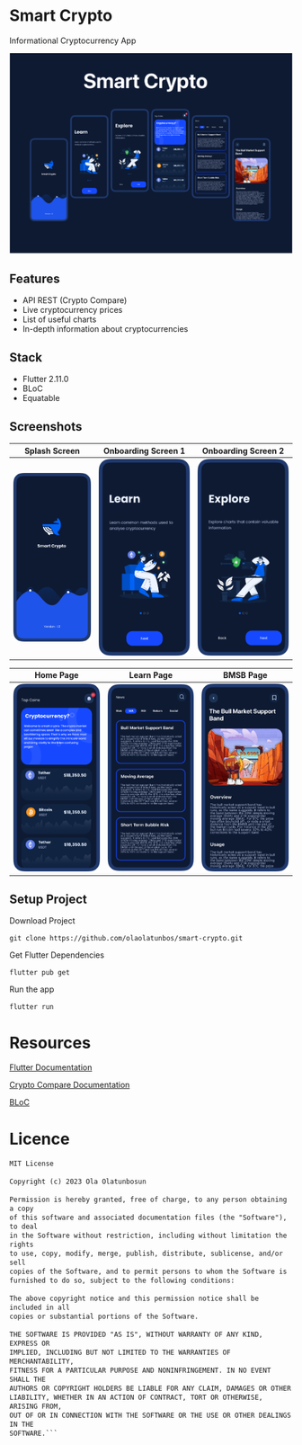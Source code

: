 # **Smart Crypto**

Informational Cryptocurrency App

![Smart Crypto2](img/smart-crypto.png)

## Features

- API REST (Crypto Compare)
- Live cryptocurrency prices
- List of useful charts
- In-depth information about cryptocurrencies

## Stack

- Flutter 2.11.0
- BLoC
- Equatable

## Screenshots

| Splash Screen                                                 | Onboarding Screen 1                                         | Onboarding Screen 2                                         |
| ------------------------------------------------------------- | ----------------------------------------------------------- | ----------------------------------------------------------- |
| ![crypto-app-splash-screen](img/crypto-app-splash-screen.png) | ![crypto-app-onboarding-1](img/crypto-app-onboarding-1.png) | ![crypto-app-onboarding-2](img/crypto-app-onboarding-2.png) |

| Home Page                                              | Learn Page                                                              | BMSB Page                                                           |
| ------------------------------------------------------ | ----------------------------------------------------------------------- | ------------------------------------------------------------------- |
| ![crypto-app-home-page](img//crypto-app-home-page.png) | ![crypto-app-informational-page](img/crypto-app-informational-page.png) | ![crypto-app-information-page](img/crypto-app-information-page.png) |

## Setup Project

Download Project

```
git clone https://github.com/olaolatunbos/smart-crypto.git
```

Get Flutter Dependencies

```
flutter pub get
```

Run the app

```
flutter run
```

# Resources

[Flutter Documentation](https://docs.flutter.dev)

[Crypto Compare Documentation](https://min-api.cryptocompare.com/documentation?key=Toplists&cat=TopTotalVolumeEndpointFull)

[BLoC](https://bloclibrary.dev/#/)

# Licence

````
MIT License

Copyright (c) 2023 Ola Olatunbosun

Permission is hereby granted, free of charge, to any person obtaining a copy
of this software and associated documentation files (the "Software"), to deal
in the Software without restriction, including without limitation the rights
to use, copy, modify, merge, publish, distribute, sublicense, and/or sell
copies of the Software, and to permit persons to whom the Software is
furnished to do so, subject to the following conditions:

The above copyright notice and this permission notice shall be included in all
copies or substantial portions of the Software.

THE SOFTWARE IS PROVIDED "AS IS", WITHOUT WARRANTY OF ANY KIND, EXPRESS OR
IMPLIED, INCLUDING BUT NOT LIMITED TO THE WARRANTIES OF MERCHANTABILITY,
FITNESS FOR A PARTICULAR PURPOSE AND NONINFRINGEMENT. IN NO EVENT SHALL THE
AUTHORS OR COPYRIGHT HOLDERS BE LIABLE FOR ANY CLAIM, DAMAGES OR OTHER
LIABILITY, WHETHER IN AN ACTION OF CONTRACT, TORT OR OTHERWISE, ARISING FROM,
OUT OF OR IN CONNECTION WITH THE SOFTWARE OR THE USE OR OTHER DEALINGS IN THE
SOFTWARE.```




````
